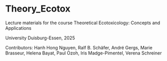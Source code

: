 # Theory_Ecotox
Lecture materials for the course Theoretical Ecotoxicology: Concepts and Applications

University Duisburg-Essen, 2025

Contributors: Hanh Hong Nguyen, Ralf B. Schäfer, André Gergs, Marie Brasseur, Helena Bayat, Paul Ozoh, Iris Madge-Pimentel, Verena Schreiner